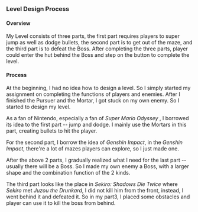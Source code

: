 ### Level Design Process

#### Overview

My Level consists of three parts, the first part requires players to super jump as well as dodge bullets, the second part is to get out of the maze, and the third part is to defeat the Boss. After completing the three parts, player could enter the hut behind the Boss and step on the button to complete the level.

#### Process

At the beginning, I had no idea how to design a level. So I simply started my assignment on completing the functions of players and enemies. After I finished the Pursuer and the Mortar, I got stuck on my own enemy. So I started to design my level.

As a fan of Nintendo, especially a fan of *Super Mario Odyssey* , I borrowed its idea to the first part -- jump and dodge. I mainly use the Mortars in this part, creating bullets to hit the player.

For the second part, I borrow the idea of *Genshin Impact*, in the *Genshin Impact*, there're a lot of mazes players can explore, so I just made one.

After the above 2 parts, I gradually realized what I need for the last part -- usually there will be a Boss. So I made my own enemy a Boss, with a larger shape and the combination function of the 2 kinds.

The third part looks like the place in *Sekiro: Shadows Die Twice* where *Sekiro* met *Juzou the Drunkard*, I did not kill him from the front, instead, I went behind it and defeated it. So in my part3, I placed some obstacles and player can use it to kill the boss from behind.



